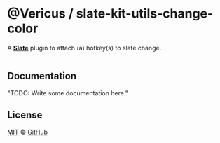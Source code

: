 # @Vericus / slate-kit-utils-change-color

A [**Slate**](https://github.com/ianstormtaylor/slate) plugin to attach (a) hotkey(s) to slate change.

```js
```

## Documentation

<!-- %docs
title: <%= title %>
-->

"TODO: Write some documentation here."

<!-- %enddocs -->

## License

[MIT](./LICENSE.txt) &copy; [GitHub](https://github.com/)
